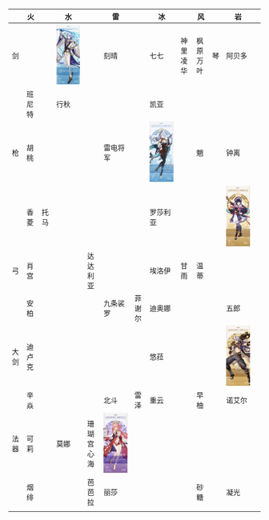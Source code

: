 ||火||水||雷||冰||风||岩||
|----|----|----|----|----|----|----|----|----|----|----|----|----|
|剑|||![神理凌人](/img/神理凌人.jpg)||刻晴||七七|神里凌华|枫原万叶|琴|阿贝多||
||班尼特||行秋||||凯亚||||||
|枪|胡桃||||雷电将军||![申鹤](/img/申鹤.jpg)||魈||钟离||
||香菱|托马|||||罗莎利亚||||![云堇](/img/云堇.jpg)||
|弓|肖宫|||达达利亚|||埃洛伊|甘雨|温蒂||||
||安柏||||九条裟罗|菲谢尔|迪奥娜||||五郎||
|大剑|迪卢克||||||悠菈||||![荒泷一斗](/img/荒泷一斗.jpg)||
||辛焱||||北斗|雷泽|重云||早柚||诺艾尔||
|法器|可莉||莫娜|珊瑚宫心海|![八重神子](/img/八重神子.jpg)||||||||
||烟绯|||芭芭拉|丽莎||||砂糖||凝光||
||||||||||||||